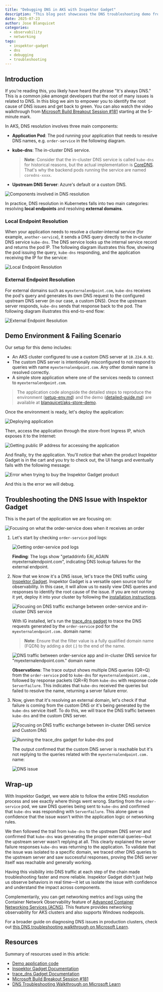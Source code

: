 ```yaml
---
title: "Debugging DNS in AKS with Inspektor Gadget"
description: "This blog post showcases the DNS troubleshooting demo from the Microsoft Build Breakout Session #181, Streamlining AKS Debugging: Techniques to solve common & complex problems, guiding you step-by-step through troubleshooting a DNS issue with Inspektor Gadget."
date: 2025-07-23
author: Jose Blanquicet
categories:
  - observability
  - networking
tags:
  - inspektor-gadget
  - dns
  - debugging
  - troubleshooting
---
```


<!-- markdownlint-disable MD043 -->
## Introduction

If you're reading this, you likely have heard the phrase "It's always DNS." This is a common joke amongst developers that the root of many issues is related to DNS.
In this blog we aim to empower you to identify the root cause of DNS issues and get back to green. You can also watch the video walkthrough from [Microsoft Build Breakout Session #181](https://build.microsoft.com/en-US/sessions/BRK181) starting at the 5-minute mark.

In AKS, DNS resolution involves three main components:

- **Application Pod**: The pod running your application that needs to resolve DNS names, e.g. `order-service` in the following diagram.
- **kube-dns**: The in-cluster DNS service.

  > **Note**: Consider that the in-cluster DNS service is called `kube-dns` for historical reasons, but the actual implementation is [CoreDNS](https://coredns.io/). That's why the backend pods running the service are named `coredns-xxxx`.

- **Upstream DNS Server**: Azure's default or a custom DNS.

![Components involved in DNS resolution](/assets/images/dns-debugging-build/dns-intro.png)

In practice, DNS resolution in Kubernetes falls into two main categories: resolving **local endpoints** and resolving **external domains**.

### Local Endpoint Resolution

When your application needs to resolve a cluster‑internal service (for example, `another-service`), it sends a DNS query directly to the in‑cluster DNS service `kube‑dns`. The DNS service looks up the internal service record and returns the pod IP. The following diagram illustrates this flow, showing the pod issuing the query, `kube‑dns` responding, and the application receiving the IP for the service:

![Local Endpoint Resolution](/assets/images/dns-debugging-build/dns-intro-local.png)

### External Endpoint Resolution

For external domains such as `myexternalendpoint.com`, `kube-dns` receives the pod's query and generates its own DNS request to the configured upstream DNS server (in our case, a custom DNS). Once the upstream server responds, `kube-dns` sends that response back to the pod. The following diagram illustrates this end-to-end flow:

![External Endpoint Resolution](/assets/images/dns-debugging-build/dns-intro-external.png)

## Demo Environment & Failing Scenario

Our setup for this demo includes:

- An AKS cluster configured to use a custom DNS server at `10.224.0.92`.
- The custom DNS server is intentionally misconfigured to not respond to queries with name `myexternalendpoint.com`. Any other domain name is resolved correctly.
- A simple store application where one of the services needs to connect to `myexternalendpoint.com`.

> The application code alongside the detailed steps to reproduce the environment ([setup-env.md](https://github.com/blanquicet/aks-store-demo/blob/main/setup-env.md)) and the demo ([detailed-guide.md](https://github.com/blanquicet/aks-store-demo/blob/main/detailed-guide.md)) are available at [blanquicet/aks-store-demo](https://github.com/blanquicet/aks-store-demo).

Once the environment is ready, let's deploy the application:

![Deploying application](/assets/images/dns-debugging-build/deploy.png)

Then, access the application through the store-front Ingress IP, which exposes it to the Internet:

![Getting public IP address for accessing the application](/assets/images/dns-debugging-build/pip.png)

And finally, try the application. You'll notice that when the product Inspektor Gadget is in the cart and you try to check out, the UI hangs and eventually fails with the following message:

![Error when trying to buy the Inspektor Gadget product](/assets/images/dns-debugging-build/dns-error.png)

And this is the error we will debug.

## Troubleshooting the DNS Issue with Inspektor Gadget

This is the part of the application we are focusing on:

![Focusing on what the order-service does when it receives an order](/assets/images/dns-debugging-build/order-service-internet.png)

1. Let's start by checking `order‑service` pod logs:

    ![Getting order-service pod logs](/assets/images/dns-debugging-build/app-logs.png)

    **Finding**: The logs show "getaddrinfo EAI_AGAIN myexternalendpoint.com", indicating DNS lookup failures for the external endpoint.

2. Now that we know it's a DNS issue, let's trace the DNS traffic using [Inspektor Gadget](http://inspektor-gadget.io/). Inspektor Gadget is a versatile open source tool for observability. In this case, it will allow us to easily view DNS queries and responses to identify the root cause of the issue. If you are not running it yet, deploy it into your cluster by following the [installation instructions](https://inspektor-gadget.io/docs/latest/quick-start#kubernetes).

    ![Focusing on DNS traffic exchange between order-service and in-cluster DNS service](/assets/images/dns-debugging-build/app-kube-dns.png)

    With IG installed, let's run the [trace_dns gadget](https://inspektor-gadget.io/docs/latest/gadgets/trace_dns) to trace the DNS requests generated by the `order-service` pod for the `myexternalendpoint.com.` domain name:

    > **Note**: Ensure that the filter value is a fully qualified domain name (FQDN) by adding a dot (.) to the end of the name.

    ![DNS traffic between order-service app and in-cluster DNS service for "myexternalendpoint.com." domain name](/assets/images/dns-debugging-build/app-dns.png)

    **Observations**: The trace output shows multiple DNS queries (QR=Q) from the `order-service` pod to `kube-dns` for `myexternalendpoint.com.`, followed by response packets (QR=R) from `kube-dns` with response code `ServerFailure`. This indicates that `kube-dns` received the queries but failed to resolve the name, returning a server failure error.

3. Now, given that it's resolving an external domain, let's check if that failure is coming from the custom DNS or it's being generated by the `kube-dns` service itself. To do this, we will trace the DNS traffic between `kube-dns` and the custom DNS server.

    ![Focusing on DNS traffic exchange between in-cluster DNS service and Custom DNS](/assets/images/dns-debugging-build/kube-dns-custom-dns.png)

    ![Running the trace_dns gadget for kube-dns pod](/assets/images/dns-debugging-build/upstream-dns.png)

    The output confirmed that the custom DNS server is reachable but it's not replying to the queries related with the `myexternalendpoint.com.` name:

    ![DNS issue](/assets/images/dns-debugging-build/dns-issue.jpg)

## Wrap-up

With Inspektor Gadget, we were able to follow the entire DNS resolution process and see exactly where things went wrong. Starting from the `order-service` pod, we saw DNS queries being sent to `kube-dns` and confirmed that `kube-dns` was responding with `ServerFailure`. This alone gave us confidence that the issue wasn't within the application logic or networking rules.

We then followed the trail from `kube-dns` to the upstream DNS server and confirmed that `kube-dns` was generating the proper external queries—but the upstream server wasn't replying at all. This clearly explained the server failure responses `kube-dns` was returning to the application.
To validate that the issue was isolated to a specific domain, we traced other DNS queries to the upstream server and saw successful responses, proving the DNS server itself was reachable and generally working.

Having this visibility into DNS traffic at each step of the chain made troubleshooting faster and more reliable. Inspektor Gadget didn't just help us observe behaviors in real time—it let us isolate the issue with confidence and understand the impact across components.

Complementarily, you can get networking metrics and logs using the Container Network Observability feature of [Advanced Container Networking Services​ (ACNS)](https://learn.microsoft.com/en-us/azure/aks/advanced-container-networking-services-overview). This feature provides networking observability for AKS clusters and also supports Windows nodepools.

For a broader guide on diagnosing DNS issues in production clusters, check out [this DNS troubleshooting walkthrough on Microsoft Learn](https://learn.microsoft.com/en-us/troubleshoot/azure/azure-kubernetes/connectivity/dns/troubleshoot-dns-failures-across-an-aks-cluster-in-real-time).

## Resources

Summary of resources used in this article:

- [Demo application code](https://github.com/blanquicet/aks-store-demo)
- [Inspektor Gadget Documentation](https://inspektor-gadget.io/docs/latest/)
- [trace_dns Gadget Documentation](https://inspektor-gadget.io/docs/latest/gadgets/trace_dns)
- [Microsoft Build Breakout Session #181](https://build.microsoft.com/en-US/sessions/BRK181)
- [DNS Troubleshooting Walkthrough on Microsoft Learn](https://learn.microsoft.com/en-us/troubleshoot/azure/azure-kubernetes/connectivity/dns/troubleshoot-dns-failures-across-an-aks-cluster-in-real-time)
